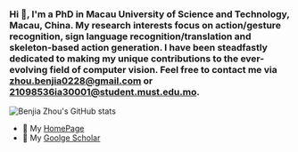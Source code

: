 ### Hi 👋, I'm a PhD in Macau University of Science and Technology, Macau, China. My research interests focus on action/gesture recognition, sign language recognition/translation and skeleton-based action generation. I have been steadfastly dedicated to making my unique contributions to the ever-evolving field of computer vision. Feel free to contact me via zhou.benjia0228@gmail.com or 21098536ia30001@student.must.edu.mo.
![Benjia Zhou's GitHub stats](https://github-readme-stats.vercel.app/api?username=zhoubenjia&hide=commits,prs,contribs) 

- 🔭 My [HomePage](https://zhoubenjia.github.io/benjiazhou.github.io/)
- 🔭 My [Goolge Scholar](https://scholar.google.com/citations?user=yAEKSn0AAAAJ&hl=zh-CN&oi=ao)


<!--
**zhoubenjia/zhoubenjia** is a ✨ _special_ ✨ repository because its `README.md` (this file) appears on your GitHub profile.

Here are some ideas to get you started:

- 🔭 I’m currently working on ...
- 🌱 I’m currently learning ...
- 👯 I’m looking to collaborate on ...
- 🤔 I’m looking for help with ...
- 💬 Ask me about ...
- 📫 How to reach me: ...
- 😄 Pronouns: ...
- ⚡ Fun fact: ...
-->
